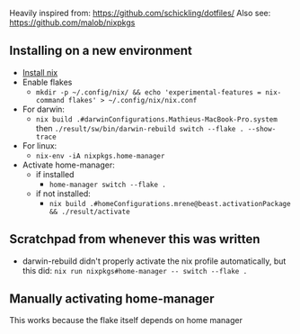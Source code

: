 

Heavily inspired from: https://github.com/schickling/dotfiles/
Also see: https://github.com/malob/nixpkgs


## Installing on a new environment
- [Install nix](https://nixos.org/download.html)
- Enable flakes
    - `mkdir -p ~/.config/nix/ && echo 'experimental-features = nix-command flakes' > ~/.config/nix/nix.conf`
- For darwin:
    - `nix build .#darwinConfigurations.Mathieus-MacBook-Pro.system` then `./result/sw/bin/darwin-rebuild switch --flake . --show-trace`
- For linux:
    - `nix-env -iA nixpkgs.home-manager`
- Activate home-manager:
    - if installed
        - `home-manager switch --flake .`
    - if not installed:
        - `nix build .#homeConfigurations.mrene@beast.activationPackage && ./result/activate`

## Scratchpad from whenever this was written
- darwin-rebuild didn't properly activate the nix profile automatically, but this did: `nix run nixpkgs#home-manager -- switch --flake .`

## Manually activating home-manager
This works because the flake itself depends on home manager

